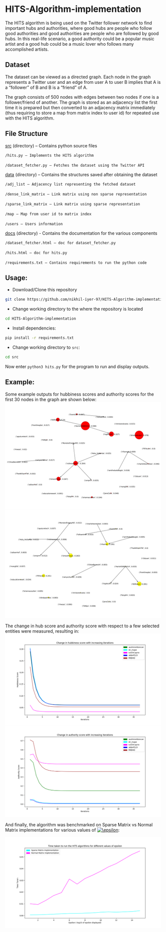 # HITS-Algorithm-implementation

The HITS algorithm is being used on the Twitter follower network to find important hubs and authorities, where good hubs are people who follow good authorities and good authorities are people who are followed by good hubs. In this 
real-life scenario, a good authority could be a popular music artist and a good hub could be a music lover who follows many accomplished artists.

Dataset
-------

The dataset can be viewed as a directed graph. Each node in the graph represents a Twitter user and an edge from user A to user B implies that A is a “follower” of B and B is a “friend” of A.

The graph consists of 500 nodes with edges between two nodes if one is a follower/friend of another. The graph is stored as an adjacency list the first time it is prepared but then converted to an adjacency matrix immediately (thus requiring 
to store a map from matrix index to user id) for repeated use with the HITS algorithm. 

File Structure
---------------
[src](src) (directory) – Contains python source files

	/hits.py – Implements the HITS algorithm
  
	/dataset_fetcher.py – Fetches the dataset using the Twitter API


[data](data) (directory) – Contains the structures saved after obtaining the dataset

	/adj_list – Adjacency list representing the fetched dataset
  
	/dense_link_matrix – Link matrix using non sparse representation
  
	/sparse_link_matrix – Link matrix using sparse representation
  
	/map – Map from user id to matrix index
  
	/users – Users information


[docs](docs) (directory) - Contains the documentation for the various components
	
	/dataset_fetcher.html – doc for dataset_fetcher.py
  
	/hits.html – doc for hits.py

	/requirements.txt – Contains requirements to run the python code

Usage:
------
- Download/Clone this repository
```bash
git clone https://github.com/nikhil-iyer-97/HITS-Algorithm-implementation.git
```
- Change working directory to the where the repository is located
```bash
cd HITS-Algorithm-implementation
```
- Install dependencies:
```bash
pip install -r requirements.txt
```
- Change working directory to `src`:
```bash
cd src
```
  Now enter `python3 hits.py` for the program to run and display outputs.
  
Example:
--------
Some example outputs for hubbiness scores and authority scores for the first 30 nodes in the graph are shown below:
![Hubbiness Scores](/docs/hubbiness_scores.png)
![Authority Scores](/docs/authority_scores.png)

The change in hub score and authority score with respect to a few selected entities were measured, resulting in:
![Change in Hubbiness Score vs Iterations](/docs/hubs.png)
![Change in Authority Score vs Iterations](/docs/auths.png)

And finally, the algorithm was benchmarked on Sparse Matrix vs Normal Matrix implementations for various values of <a href="https://www.codecogs.com/eqnedit.php?latex=\epsilon" target="_blank"><img src="https://latex.codecogs.com/gif.latex?\epsilon" title="\epsilon" /></a>:

![Time taken to run HITS algorithm](/docs/stats.png)


